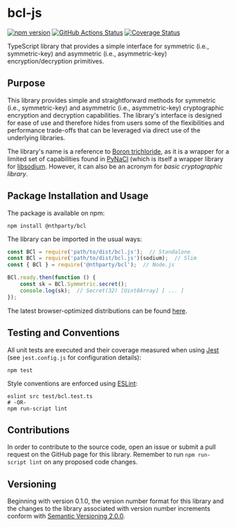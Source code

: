 # bcl-js
[![npm version](https://badge.fury.io/js/%40nthparty%2Fbcl.svg)](https://www.npmjs.com/package/@nthparty/bcl)
[![GitHub Actions Status](https://github.com/nthparty/bcl-js/workflows/Test%20Coveralls/badge.svg)](https://github.com/nthparty/bcl-js/actions)
[![Coverage Status](https://coveralls.io/repos/github/nthparty/bcl-js/badge.svg?branch=main)](https://coveralls.io/github/nthparty/bcl-js?branch=main)

TypeScript library that provides a simple interface for symmetric (i.e., symmetric-key) and asymmetric (i.e., asymmetric-key) encryption/decryption primitives.

Purpose
-------

This library provides simple and straightforward methods for symmetric (i.e., symmetric-key) and asymmetric (i.e., asymmetric-key) cryptographic encryption and decryption capabilities. The library's interface is designed for ease of use and therefore hides from users some of the flexibilities and performance trade-offs that can be leveraged via direct use of the underlying libraries.

The library's name is a reference to [Boron trichloride](https://en.wikipedia.org/wiki/Boron_trichloride), as it is a wrapper for a limited set of capabilities found in [PyNaCl](https://pypi.org/project/PyNaCl/) (which is itself a wrapper library for [libsodium](https://doc.libsodium.org/>). However, it can also be an acronym for _basic cryptographic library_.

Package Installation and Usage
------------------------------

The package is available on npm:

```shell
npm install @nthparty/bcl
```

The library can be imported in the usual ways:

```JavaScript
const BCl = require('path/to/dist/bcl.js');  // Standalone
const BCl = require('path/to/dist/bcl.js')(sodium);  // Slim
const { BCl } = require('@nthparty/bcl');  // Node.js

BCl.ready.then(function () {
    const sk = BCl.Symmetric.secret();
    console.log(sk);  // Secret(32) [Uint8Array] [ ... ]
});
```

The latest browser-optimized distributions can be found [here](https://unpkg.com/browse/@nthparty/bcl/dist/).

Testing and Conventions
-----------------------

All unit tests are executed and their coverage measured when using
[Jest](https://jestjs.io/) (see `jest.config.js` for configuration
details):
<!--
    mocha

Concise unit tests are implemented with the help of
[fountains](https://pypi.org/project/fountains/) and new reference bit
lists for these tests can be generated in the following way:-->

    npm test

Style conventions are enforced using [ESLint](https://eslint.org/):

```shell
eslint src test/bcl.test.ts
# -OR-
npm run-script lint
```

Contributions
-------------

In order to contribute to the source code, open an issue or submit a
pull request on the GitHub page for this library.  Remember to run 
`npm run-script lint` on any proposed code changes.

Versioning
----------

Beginning with version 0.1.0, the version number format for this library
and the changes to the library associated with version number increments
conform with [Semantic Versioning 2.0.0](https://semver.org/#semantic-versioning-200).
